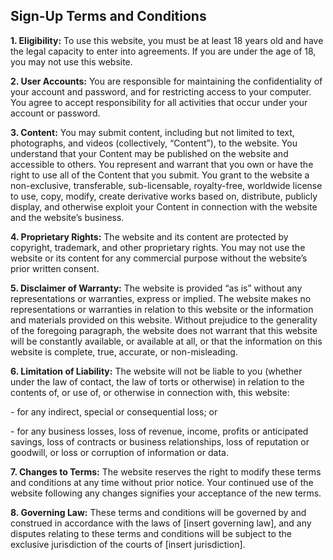 ## Sign-Up Terms and Conditions

**1. Eligibility:** To use this website, you must be at least 18 years old and have the legal capacity to enter into agreements. If you are under the age of 18, you may not use this website.

**2. User Accounts:** You are responsible for maintaining the confidentiality of your account and password, and for restricting access to your computer. You agree to accept responsibility for all activities that occur under your account or password.

**3. Content:** You may submit content, including but not limited to text, photographs, and videos (collectively, “Content”), to the website. You understand that your Content may be published on the website and accessible to others. You represent and warrant that you own or have the right to use all of the Content that you submit. You grant to the website a non-exclusive, transferable, sub-licensable, royalty-free, worldwide license to use, copy, modify, create derivative works based on, distribute, publicly display, and otherwise exploit your Content in connection with the website and the website’s business.

**4. Proprietary Rights:** The website and its content are protected by copyright, trademark, and other proprietary rights. You may not use the website or its content for any commercial purpose without the website’s prior written consent.

**5. Disclaimer of Warranty:** The website is provided “as is” without any representations or warranties, express or implied. The website makes no representations or warranties in relation to this website or the information and materials provided on this website. Without prejudice to the generality of the foregoing paragraph, the website does not warrant that this website will be constantly available, or available at all, or that the information on this website is complete, true, accurate, or non-misleading.

**6. Limitation of Liability:** The website will not be liable to you (whether under the law of contact, the law of torts or otherwise) in relation to the contents of, or use of, or otherwise in connection with, this website:

\- for any indirect, special or consequential loss; or

\- for any business losses, loss of revenue, income, profits or anticipated savings, loss of contracts or business relationships, loss of reputation or goodwill, or loss or corruption of information or data.

**7. Changes to Terms:** The website reserves the right to modify these terms and conditions at any time without prior notice. Your continued use of the website following any changes signifies your acceptance of the new terms.

**8. Governing Law:** These terms and conditions will be governed by and construed in accordance with the laws of [insert governing law], and any disputes relating to these terms and conditions will be subject to the exclusive jurisdiction of the courts of [insert jurisdiction].
